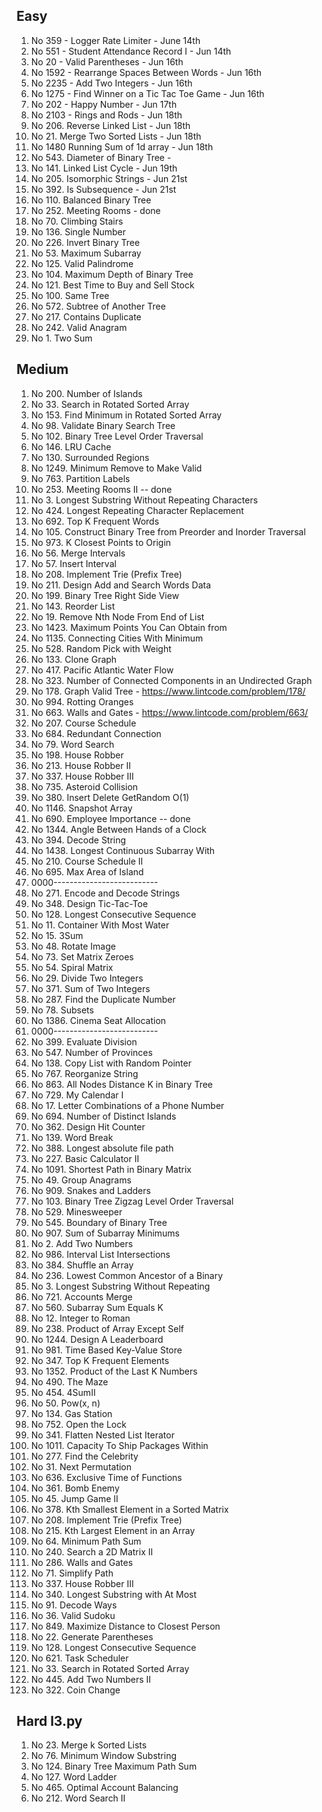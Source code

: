 ## Easy 
1. No 359 - Logger Rate Limiter  - June 14th
2. No 551 - Student Attendance Record I - Jun 14th
2. No 20 - Valid Parentheses  - Jun 16th
3. No 1592 - Rearrange Spaces Between Words  - Jun 16th
4. No 2235 - Add Two Integers - Jun 16th
5. No 1275 - Find Winner on a Tic Tac Toe Game - Jun 16th
6. No 202 - Happy Number - Jun 17th
7. No 2103 - Rings and Rods - Jun 18th
1. No 206. Reverse Linked List - Jun 18th
1. No 21. Merge Two Sorted Lists - Jun 18th
1. No 1480 Running Sum of 1d array - Jun 18th
1. No 543. Diameter of Binary Tree - 
1. No 141. Linked List Cycle  - Jun 19th
1. No 205. Isomorphic Strings - Jun 21st
1. No 392. Is Subsequence - Jun 21st
1. No 110. Balanced Binary Tree
1. No 252. Meeting Rooms - done
1. No 70. Climbing Stairs
1. No 136. Single Number
1. No 226. Invert Binary Tree
1. No 53. Maximum Subarray
1. No 125. Valid Palindrome
1. No 104. Maximum Depth of Binary Tree
1. No 121. Best Time to Buy and Sell Stock
1. No 100. Same Tree
1. No 572. Subtree of Another Tree
1. No 217. Contains Duplicate
1. No 242. Valid Anagram
1. No 1. Two Sum


## Medium 
1. No 200. Number of Islands
1. No 33. Search in Rotated Sorted Array
2. No 153. Find Minimum in Rotated Sorted Array
1. No 98. Validate Binary Search Tree
1. No 102. Binary Tree Level Order Traversal
1. No 146. LRU Cache
1. No 130. Surrounded Regions
1. No 1249. Minimum Remove to Make Valid
1. No 763. Partition Labels
1. No 253. Meeting Rooms II -- done
1. No 3. Longest Substring Without Repeating Characters
1. No 424. Longest Repeating Character Replacement
1. No 692. Top K Frequent Words
1. No 105. Construct Binary Tree from Preorder and Inorder Traversal
1. No 973. K Closest Points to Origin
1. No 56. Merge Intervals
1. No 57. Insert Interval
1. No 208. Implement Trie (Prefix Tree)
1. No 211. Design Add and Search Words Data
1. No 199. Binary Tree Right Side View
1. No 143. Reorder List
1. No 19. Remove Nth Node From End of List
1. No 1423. Maximum Points You Can Obtain from
1. No 1135. Connecting Cities With Minimum
1. No 528. Random Pick with Weight
1. No 133. Clone Graph
1. No 417. Pacific Atlantic Water Flow
1. No 323. Number of Connected Components in an Undirected Graph
1. No 178. Graph Valid Tree - https://www.lintcode.com/problem/178/
1. No 994. Rotting Oranges
1. No 663. Walls and Gates - https://www.lintcode.com/problem/663/
1. No 207. Course Schedule
1. No 684. Redundant Connection
1. No 79. Word Search
1. No 198. House Robber
1. No 213. House Robber II
1. No 337. House Robber III
1. No 735. Asteroid Collision
1. No 380. Insert Delete GetRandom O(1)
1. No 1146. Snapshot Array
1. No 690. Employee Importance  -- done
1. No 1344. Angle Between Hands of a Clock
1. No 394. Decode String
1. No 1438. Longest Continuous Subarray With 
1. No 210. Course Schedule II
1. No 695. Max Area of Island
1. 0000--------------------------
1. No 271. Encode and Decode Strings
1. No 348. Design Tic-Tac-Toe
1. No 128. Longest Consecutive Sequence
1. No 11. Container With Most Water
1. No 15. 3Sum
1. No 48. Rotate Image
1. No 73. Set Matrix Zeroes
1. No 54. Spiral Matrix
1. No 29. Divide Two Integers
1. No 371. Sum of Two Integers
1. No 287. Find the Duplicate Number
1. No 78. Subsets
1. No 1386. Cinema Seat Allocation
1. 0000--------------------------
1. No 399. Evaluate Division
1. No 547. Number of Provinces
1. No 138. Copy List with Random Pointer
1. No 767. Reorganize String
1. No 863. All Nodes Distance K in Binary Tree
1. No 729. My Calendar I
1. No 17. Letter Combinations of a Phone Number
1. No 694. Number of Distinct Islands
1. No 362. Design Hit Counter
1. No 139. Word Break
1. No 388. Longest absolute file path
1. No 227. Basic Calculator II
1. No 1091. Shortest Path in Binary Matrix
1. No 49. Group Anagrams
1. No 909. Snakes and Ladders
1. No 103. Binary Tree Zigzag Level Order Traversal
1. No 529. Minesweeper
1. No 545. Boundary of Binary Tree
1. No 907. Sum of Subarray Minimums
1. No 2. Add Two Numbers
1. No 986. Interval List Intersections
1. No 384. Shuffle an Array
1. No 236. Lowest Common Ancestor of a Binary
1. No 3. Longest Substring Without Repeating
1. No 721. Accounts Merge
1. No 560. Subarray Sum Equals K
1. No 12. Integer to Roman
1. No 238. Product of Array Except Self
1. No 1244. Design A Leaderboard
1. No 981. Time Based Key-Value Store
1. No 347. Top K Frequent Elements
1. No 1352. Product of the Last K Numbers
1. No 490. The Maze
1. No 454. 4SumII
1. No 50. Pow(x, n)
1. No 134. Gas Station
1. No 752. Open the Lock
1. No 341. Flatten Nested List Iterator
1. No 1011. Capacity To Ship Packages Within
1. No 277. Find the Celebrity
1. No 31. Next Permutation
1. No 636. Exclusive Time of Functions
1. No 361. Bomb Enemy
1. No 45. Jump Game II
1. No 378. Kth Smallest Element in a Sorted Matrix
1. No 208. Implement Trie (Prefix Tree)
1. No 215. Kth Largest Element in an Array
1. No 64. Minimum Path Sum
1. No 240. Search a 2D Matrix II
1. No 286. Walls and Gates
1. No 71. Simplify Path
1. No 337. House Robber III
1. No 340. Longest Substring with At Most
1. No 91. Decode Ways
1. No 36. Valid Sudoku
1. No 849. Maximize Distance to Closest Person
1. No 22. Generate Parentheses
1. No 128. Longest Consecutive Sequence
1. No 621. Task Scheduler
1. No 33. Search in Rotated Sorted Array
1. No 445. Add Two Numbers II
1. No 322. Coin Change



## Hard l3.py
1. No 23. Merge k Sorted Lists
1. No 76. Minimum Window Substring
1. No 124. Binary Tree Maximum Path Sum
1. No 127. Word Ladder
1. No 465. Optimal Account Balancing
1. No 212. Word Search II